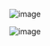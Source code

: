 ![image](https://github.com/VladimirOvhchinnikov/RutubeTest/assets/120370179/e74fbd26-495f-4fa6-a24d-faf7dbb48ae2)

![image](https://github.com/VladimirOvhchinnikov/RutubeTest/assets/120370179/41082927-07c1-4021-98a3-70de7ebead5b)
